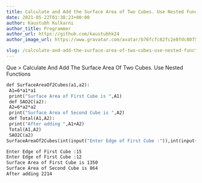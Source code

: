 ```yaml
---
title: Calculate and Add the Surface Area of Two Cubes. Use Nested Functions
date: 2021-05-22T01:38:23+00:00
author: Kaustubh Kulkarni
author_title: Programmer
author_url: https://github.com/kaustubhk24
author_image_url: https://www.gravatar.com/avatar/b76fcfc82fc2e8fdc8075636f1735f61?s=200

slug: /calculate-and-add-the-surface-area-of-two-cubes-use-nested-functions/
---
```

Que > Calculate And Add The Surface Area Of Two Cubes. Use Nested Functions

```vb title="file.vb"
def SurfaceAreaOf2Cubes(a1,a2):
 A1=6*a1*a1
 print("Surface Area of First Cube is ",A1)
 def SAO2C(a2):
 A2=6*a2*a2
 print("Surface Area of Second Cube is ",A2)
 def Total(A1,A2):
 print("After adding ",A1+A2)
 Total(A1,A2)
 SAO2C(a2)
SurfaceAreaOf2Cubes(int(input("Enter Edge of First Cube :")),int(input("Enter Edge of First Cube :")))
```

```vb title="file.vb"
Enter Edge of First Cube :15
Enter Edge of First Cube :12
Surface Area of First Cube is 1350
Surface Area of Second Cube is 864
After adding 2214
```